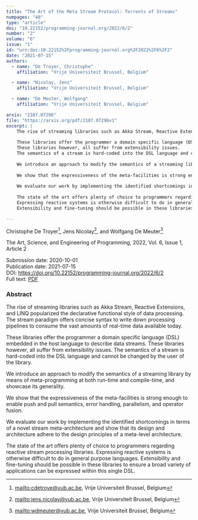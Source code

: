 ```yaml
---
title: "The Art of the Meta Stream Protocol: Torrents of Streams"
numpages: "40"
type: "article"
doi: "10.22152/programming-journal.org/2022/6/2"
number: "2"
volume: "6"
issue: "1"
id: "urn:doi:10.22152%2Fprogramming-journal.org%2F2022%2F6%2F2"
date: "2021-07-15"
authors: 
  - name: "De Troyer, Christophe"
    affiliation: "Vrije Universiteit Brussel, Belgium"

  - name: "Nicolay, Jens"
    affiliation: "Vrije Universiteit Brussel, Belgium"

  - name: "De Meuter, Wolfgang"
    affiliation: "Vrije Universiteit Brussel, Belgium"

arxiv: "2107.07296"
file: "https://arxiv.org/pdf/2107.07296v1"
excerpt: |
    The rise of streaming libraries such as Akka Stream, Reactive Extensions, and LINQ popularized the declarative functional style of data processing. The stream paradigm offers concise syntax to write down processing pipelines to consume the vast amounts of real-time data available today.
    
    These libraries offer the programmer a domain specific language (DSL) embedded in the host language to describe data streams.
    These libraries however, all suffer from extensibility issues.
    The semantics of a stream is hard-coded into the DSL language and cannot be changed by the user of the library.
    
    We introduce an approach to modify the semantics of a streaming library by means of meta-programming at both run-time and compile-time, and showcase its generality.
    
    We show that the expressiveness of the meta-facilities is strong enough to enable push and pull semantics, error handling, parallelism, and operator fusion.
    
    We evaluate our work by implementing the identified shortcomings in terms of a novel stream meta-architecture and show that its design and architecture adhere to the design principles of a meta-level architecture.
    
    The state of the art offers plenty of choice to programmers regarding reactive stream processing libraries.
    Expressing reactive systems is otherwise difficult to do in general purpose languages.
    Extensibility and fine-tuning should be possible in these libraries to ensure a broad variety of applications can be expressed within this single DSL.

---
```

Christophe De Troyer[^1], Jens Nicolay[^2], and Wolfgang De Meuter[^3]

The Art, Science, and Engineering of Programming, 2022, Vol. 6, Issue 1, Article 2

Submission date: 2020-10-01  
Publication date: 2021-07-15  
DOI: <https://doi.org/10.22152/programming-journal.org/2022/6/2>  
Full text: [PDF](https://arxiv.org/pdf/2107.07296v1)  


### Abstract

The rise of streaming libraries such as Akka Stream, Reactive Extensions, and LINQ popularized the declarative functional style of data processing. The stream paradigm offers concise syntax to write down processing pipelines to consume the vast amounts of real-time data available today.

These libraries offer the programmer a domain specific language (DSL) embedded in the host language to describe data streams.
These libraries however, all suffer from extensibility issues.
The semantics of a stream is hard-coded into the DSL language and cannot be changed by the user of the library.

We introduce an approach to modify the semantics of a streaming library by means of meta-programming at both run-time and compile-time, and showcase its generality.

We show that the expressiveness of the meta-facilities is strong enough to enable push and pull semantics, error handling, parallelism, and operator fusion.

We evaluate our work by implementing the identified shortcomings in terms of a novel stream meta-architecture and show that its design and architecture adhere to the design principles of a meta-level architecture.

The state of the art offers plenty of choice to programmers regarding reactive stream processing libraries.
Expressing reactive systems is otherwise difficult to do in general purpose languages.
Extensibility and fine-tuning should be possible in these libraries to ensure a broad variety of applications can be expressed within this single DSL.


[^1]: <mailto:cdetroye@vub.ac.be>, Vrije Universiteit Brussel, Belgium

[^2]: <mailto:jens.nicolay@vub.ac.be>, Vrije Universiteit Brussel, Belgium

[^3]: <mailto:wdmeuter@vub.ac.be>, Vrije Universiteit Brussel, Belgium

